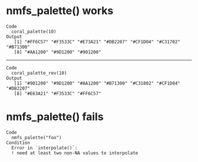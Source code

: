 # nmfs_palette() works

    Code
      coral_palette(10)
    Output
       [1] "#FF6C57" "#F3533C" "#E73A21" "#DB2207" "#CF1D04" "#C31702" "#B71300"
       [8] "#AA1200" "#9D1200" "#901200"

---

    Code
      coral_palette_rev(10)
    Output
       [1] "#901200" "#9D1200" "#AA1200" "#B71300" "#C31802" "#CF1D04" "#DB2207"
       [8] "#E63A21" "#F3533C" "#FF6C57"

# nmfs_palette() fails

    Code
      nmfs_palette("foo")
    Condition
      Error in `interpolate()`:
      ! need at least two non-NA values to interpolate

